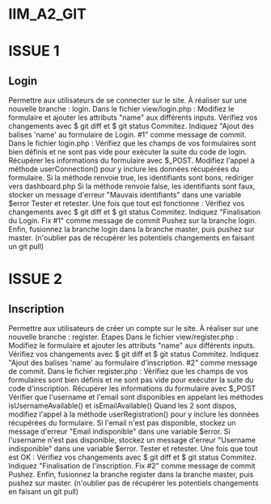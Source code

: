 # IIM_A2_GIT

# ISSUE 1

Login
------
Permettre aux utilisateurs de se connecter sur le site. À réaliser sur une nouvelle branche : login.
Dans le fichier view/login.php :
Modifiez le formulaire et ajouter les attributs "name" aux différents inputs.
Vérifiez vos changements avec $ git diff et $ git status
Commitez. Indiquez "Ajout des balises 'name' au formulaire de Login. #1" comme message de commit.
Dans le fichier login.php :
Vérifiez que les champs de vos formulaires sont bien définis et ne sont pas vide pour exécuter la suite du code de login.
Récupérer les informations du formulaire avec $_POST.
Modifiez l'appel à méthode userConnection() pour y inclure les données récupérées du formulaire. Si la méthode renvoie true, les identifiants sont bons, rediriger vers dashboard.php
Si la méthode renvoie false, les identifiants sont faux, stocker un message d'erreur "Mauvais identifiants" dans une variable $error
Tester et retester.
Une fois que tout est fonctionne :
Vérifiez vos changements avec $ git diff et $ git status
Commitez. Indiquez "Finalisation du Login. Fix #1" comme message de commit Pushez sur la branche login.
Enfin, fusionnez la branche login dans la branche master, puis pushez sur master. (n'oublier pas de récupérer les potentiels changements en faisant un git pull)


# ISSUE 2
Inscription
------
Permettre aux utilisateurs de créer un compte sur le site. À réaliser sur une nouvelle branche : register.
Étapes
Dans le fichier view/register.php :
Modifiez le formulaire et ajouter les attributs "name" aux différents inputs.
Vérifiez vos changements avec $ git diff et $ git status
Commitez. Indiquez "Ajout des balises 'name' au formulaire d'inscription. #2" comme message de commit.
Dans le fichier register.php :
Vérifiez que les champs de vos formulaires sont bien définis et ne sont pas vide pour exécuter la suite du code d'inscription.
Récupérer les informations du formulaire avec $_POST
Vérifier que l'username et l'email sont disponibles en appelant les méthodes isUsernameAvailable() et isEmailAvailable()
Quand les 2 sont dispos, modifiez l'appel à la méthode userRegistration() pour y inclure les données récupérées du formulaire.
Si l'email n'est pas disponible, stockez un message d'erreur "Email indisponible" dans une variable $error.
Si l'username n'est pas disponible, stockez un message d'erreur "Username indisponible" dans une variable $error.
Tester et retester.
Une fois que tout est OK :
Vérifiez vos changements avec $ git diff et $ git status
Commitez. Indiquez "Finalisation de l'inscription. Fix #2" comme message de commit Pushez.
Enfin, fusionnez la branche register dans la branche master, puis pushez sur master. (n'oublier pas de récupérer les potentiels changements en faisant un git pull)
